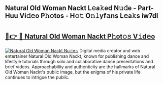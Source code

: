 ## Natural Old Woman Nackt L𝚎a𝚔ed N𝚞𝚍e - Part-Huu Vi𝚍𝚎o P𝚑𝚘tos - H𝚘𝚝 O𝚗𝚕yf𝚊ns L𝚎a𝚔s iw7dI

# <h2><a href="http://kf9f9y0.oniu.top/?m=Natural+Old+Woman+Nackt">🔗👉 🔴 Natural Old Woman Nackt P𝚑ot𝚘𝚜 V𝚒d𝚎o</a></h2>

[![Natural Old Woman Nackt Nu𝚍e𝚜](https://i.imgur.com/0qMVB7G.gif)](http://kf9f9y0.oniu.top/?m=Natural+Old+Woman+Nackt)
Digital media creator and web entertainer Natural Old Woman Nackt, known for publishing dance and lifestyle tutorials through solo and collaborative dance presentations and brief videos. Approachability and authenticity are the hallmarks of Natural Old Woman Nackt's public image, but the enigma of his private life continues to intrigue the public.  
